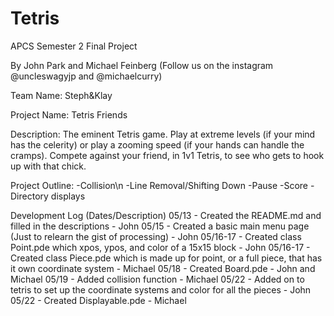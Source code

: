 # Tetris
APCS Semester 2 Final Project

By John Park and Michael Feinberg (Follow us on the instagram @uncleswagyjp and @michaelcurry)

Team Name: Steph&Klay

Project Name: Tetris Friends

Description: The eminent Tetris game. Play at extreme levels (if your mind has the celerity) or play a zooming speed (if your hands can handle the cramps). Compete against your friend, in 1v1 Tetris, to see who gets to hook up with that chick.

Project Outline: 
-Collision\n
-Line Removal/Shifting Down
-Pause
-Score
-Directory displays


Development Log (Dates/Description)
05/13 - Created the README.md and filled in the descriptions - John
05/15 - Created a basic main menu page (Just to relearn the gist of processing) - John
05/16-17 - Created class Point.pde which xpos, ypos, and color of a 15x15 block - John
05/16-17 - Created class Piece.pde which is made up for point, or a full piece, that has it own coordinate system - Michael
05/18 - Created Board.pde - John and Michael
05/19 - Added collision function - Michael 
05/22 - Added on to tetris to set up the coordinate systems and color for all the pieces - John
05/22 - Created Displayable.pde - Michael
